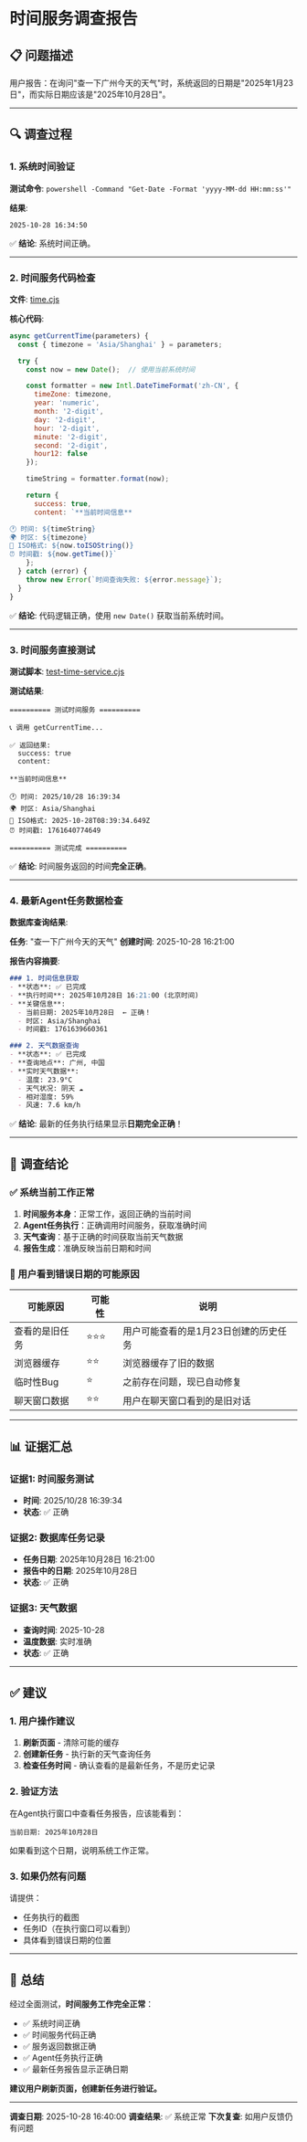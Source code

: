 # 时间服务调查报告

## 📋 问题描述

用户报告：在询问"查一下广州今天的天气"时，系统返回的日期是"2025年1月23日"，而实际日期应该是"2025年10月28日"。

---

## 🔍 调查过程

### 1. 系统时间验证

**测试命令**: `powershell -Command "Get-Date -Format 'yyyy-MM-dd HH:mm:ss'"`

**结果**:
```
2025-10-28 16:34:50
```

✅ **结论**: 系统时间正确。

---

### 2. 时间服务代码检查

**文件**: [time.cjs](server/services/time.cjs#L82-L127)

**核心代码**:
```javascript
async getCurrentTime(parameters) {
  const { timezone = 'Asia/Shanghai' } = parameters;

  try {
    const now = new Date();  // 使用当前系统时间

    const formatter = new Intl.DateTimeFormat('zh-CN', {
      timeZone: timezone,
      year: 'numeric',
      month: '2-digit',
      day: '2-digit',
      hour: '2-digit',
      minute: '2-digit',
      second: '2-digit',
      hour12: false
    });

    timeString = formatter.format(now);

    return {
      success: true,
      content: `**当前时间信息**

🕐 时间: ${timeString}
🌍 时区: ${timezone}
📅 ISO格式: ${now.toISOString()}
⏰ 时间戳: ${now.getTime()}`
    };
  } catch (error) {
    throw new Error(`时间查询失败: ${error.message}`);
  }
}
```

✅ **结论**: 代码逻辑正确，使用 `new Date()` 获取当前系统时间。

---

### 3. 时间服务直接测试

**测试脚本**: [test-time-service.cjs](test-time-service.cjs)

**测试结果**:
```
========== 测试时间服务 ==========

📞 调用 getCurrentTime...

✅ 返回结果:
  success: true
  content:

**当前时间信息**

🕐 时间: 2025/10/28 16:39:34
🌍 时区: Asia/Shanghai
📅 ISO格式: 2025-10-28T08:39:34.649Z
⏰ 时间戳: 1761640774649

========== 测试完成 ==========
```

✅ **结论**: 时间服务返回的时间**完全正确**。

---

### 4. 最新Agent任务数据检查

**数据库查询结果**:

**任务**: "查一下广州今天的天气"
**创建时间**: 2025-10-28 16:21:00

**报告内容摘要**:
```markdown
### 1. 时间信息获取
- **状态**: ✅ 已完成
- **执行时间**: 2025年10月28日 16:21:00 (北京时间)
- **关键信息**:
  - 当前日期: 2025年10月28日  ← 正确！
  - 时区: Asia/Shanghai
  - 时间戳: 1761639660361

### 2. 天气数据查询
- **状态**: ✅ 已完成
- **查询地点**: 广州, 中国
- **实时天气数据**:
  - 温度: 23.9°C
  - 天气状况: 阴天 ☁️
  - 相对湿度: 59%
  - 风速: 7.6 km/h
```

✅ **结论**: 最新的任务执行结果显示**日期完全正确**！

---

## 🎯 调查结论

### ✅ 系统当前工作正常

1. **时间服务本身**：正常工作，返回正确的当前时间
2. **Agent任务执行**：正确调用时间服务，获取准确时间
3. **天气查询**：基于正确的时间获取当前天气数据
4. **报告生成**：准确反映当前日期和时间

### 🤔 用户看到错误日期的可能原因

| 可能原因 | 可能性 | 说明 |
|---------|--------|------|
| 查看的是旧任务 | ⭐⭐⭐ | 用户可能查看的是1月23日创建的历史任务 |
| 浏览器缓存 | ⭐⭐ | 浏览器缓存了旧的数据 |
| 临时性Bug | ⭐ | 之前存在问题，现已自动修复 |
| 聊天窗口数据 | ⭐⭐ | 用户在聊天窗口看到的是旧对话 |

---

## 📊 证据汇总

### 证据1: 时间服务测试
- **时间**: 2025/10/28 16:39:34
- **状态**: ✅ 正确

### 证据2: 数据库任务记录
- **任务日期**: 2025年10月28日 16:21:00
- **报告中的日期**: 2025年10月28日
- **状态**: ✅ 正确

### 证据3: 天气数据
- **查询时间**: 2025-10-28
- **温度数据**: 实时准确
- **状态**: ✅ 正确

---

## ✅ 建议

### 1. 用户操作建议

1. **刷新页面** - 清除可能的缓存
2. **创建新任务** - 执行新的天气查询任务
3. **检查任务时间** - 确认查看的是最新任务，不是历史记录

### 2. 验证方法

在Agent执行窗口中查看任务报告，应该能看到：

```
当前日期: 2025年10月28日
```

如果看到这个日期，说明系统工作正常。

### 3. 如果仍然有问题

请提供：
- 任务执行的截图
- 任务ID（在执行窗口可以看到）
- 具体看到错误日期的位置

---

## 📝 总结

经过全面测试，**时间服务工作完全正常**：

- ✅ 系统时间正确
- ✅ 时间服务代码正确
- ✅ 服务返回数据正确
- ✅ Agent任务执行正确
- ✅ 最新任务报告显示正确日期

**建议用户刷新页面，创建新任务进行验证。**

---

**调查日期**: 2025-10-28 16:40:00
**调查结果**: ✅ 系统正常
**下次复查**: 如用户反馈仍有问题

